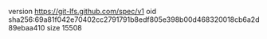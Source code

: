 version https://git-lfs.github.com/spec/v1
oid sha256:69a81f042e70402cc2791791b8edf805e398b00d468320018cb6a2d89ebaa410
size 15508
